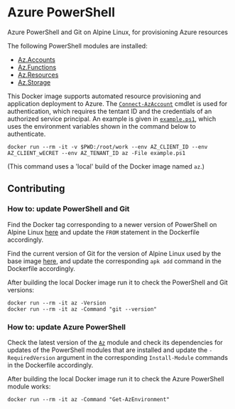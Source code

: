 # Azure PowerShell

Azure PowerShell and Git on Alpine Linux, for provisioning Azure resources

The following PowerShell modules are installed:

- [Az.Accounts](https://www.powershellgallery.com/packages/Az.Accounts)
- [Az.Functions](https://www.powershellgallery.com/packages/Az.Functions)
- [Az.Resources](https://www.powershellgallery.com/packages/Az.Resources)
- [Az.Storage](https://www.powershellgallery.com/packages/Az.Storage)

This Docker image supports automated resource provisioning and application 
deployment to Azure. The [`Connect-AzAccount`][credentials] cmdlet is 
used for authentication, which requires the tentant ID and the credentials of 
an authorized service principal. An example is given in [`example.ps1`](example.ps1), 
which uses the environment variables shown in the command below to authenticate.

```
docker run --rm -it -v $PWD:/root/work --env AZ_CLIENT_ID --env AZ_CLIENT_wECRET --env AZ_TENANT_ID az -File example.ps1
```

(This command uses a 'local' build of the Docker image named `az`.)

[credentials]: https://docs.microsoft.com/en-us/powershell/module/az.accounts/Connect-AzAccount

## Contributing

### How to: update PowerShell and Git

Find the Docker tag corresponding to a newer version of PowerShell on Alpine 
Linux [here](https://hub.docker.com/_/microsoft-powershell) and update the 
`FROM` statement in the Dockerfile accordingly.

Find the current version of Git for the version of Alpine Linux used by the 
base image [here](https://pkgs.alpinelinux.org/packages), and update the 
corresponding `apk add` command in the Dockerfile accordingly.

After building the local Docker image run it to check the PowerShell and Git 
versions:

```
docker run --rm -it az -Version
docker run --rm -it az -Command "git --version"
```

### How to: update Azure PowerShell

Check the latest version of the [`Az`](https://www.powershellgallery.com/packages/Az) 
module and check its dependencies for updates of the PowerShell modules that 
are installed and update the `-RequiredVersion` argument in the corresponding 
`Install-Module` commands in the Dockerfile accordingly.

After building the local Docker image run it to check the Azure PowerShell 
module works:

```
docker run --rm -it az -Command "Get-AzEnvironment"
```
